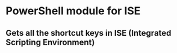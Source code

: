 # PowerShell module for ISE
## Gets all the shortcut keys in ISE (Integrated Scripting Environment)

